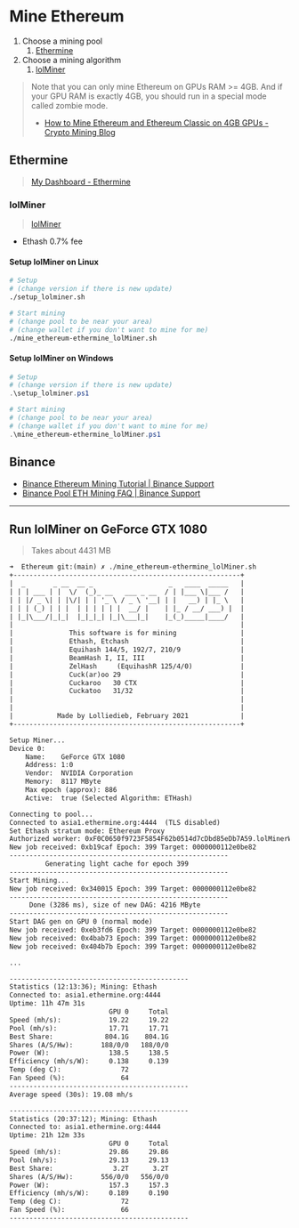 # Mine Ethereum

1. Choose a mining pool
   1. [Ethermine](#Ethermine)
2. Choose a mining algorithm
   1. [lolMiner](#lolminer)

> Note that you can only mine Ethereum on GPUs RAM >= 4GB. And if your GPU RAM is exactly 4GB, you should run in a special mode called zombie mode.
>
> * [How to Mine Ethereum and Ethereum Classic on 4GB GPUs - Crypto Mining Blog](https://2miners.com/blog/how-to-mine-ethereum-and-ethereum-classic-on-4gb-gpus/)

## Ethermine

> [My Dashboard - Ethermine](https://ethermine.org/miners/F0C0650f9723F5854F62b0514d7cDbd85eDb7A59/dashboard)

### lolMiner

> [lolMiner](https://github.com/Lolliedieb/lolMiner-releases/releases)

* Ethash 0.7% fee

#### Setup lolMiner on Linux

```sh
# Setup
# (change version if there is new update)
./setup_lolminer.sh
```

```sh
# Start mining
# (change pool to be near your area)
# (change wallet if you don't want to mine for me)
./mine_ethereum-ethermine_lolMiner.sh
```

#### Setup lolMiner on Windows

```powershell
# Setup
# (change version if there is new update)
.\setup_lolminer.ps1
```

```powershell
# Start mining
# (change pool to be near your area)
# (change wallet if you don't want to mine for me)
.\mine_ethereum-ethermine_lolMiner.ps1
```

## Binance

* [Binance Ethereum Mining Tutorial | Binance Support](https://www.binance.com/en/support/faq/9bd21a9536d74d1fb65c83f8e60ded93)
* [Binance Pool ETH Mining FAQ | Binance Support](https://www.binance.com/zh-TW/support/faq/9189cc6e06f34ef2812d8eb54a03a302)

---

## Run lolMiner on GeForce GTX 1080

> Takes about 4431 MB

```txt
➜  Ethereum git:(main) ✗ ./mine_ethereum-ethermine_lolMiner.sh 
+---------------------------------------------------------+
|  _       _ __  __ _                   _   ____  _____   |
| | | ___ | |  \/  (_)_ __   ___ _ __  / | |___ \|___ /   |
| | |/ _ \| | |\/| | | '_ \ / _ \ '__| | |   __) | |_ \   |
| | | (_) | | |  | | | | | |  __/ |    | |_ / __/ ___) |  |
| |_|\___/|_|_|  |_|_|_| |_|\___|_|    |_(_)_____|____/   |
|                                                         |
|              This software is for mining                |
|              Ethash, Etchash                            |
|              Equihash 144/5, 192/7, 210/9               |
|              BeamHash I, II, III                        |
|              ZelHash     (EquihashR 125/4/0)            |
|              Cuck(ar)oo 29                              |
|              Cuckaroo   30 CTX                          |
|              Cuckatoo   31/32                           |
|                                                         |
|                                                         |
|           Made by Lolliedieb, February 2021             |
+---------------------------------------------------------+

Setup Miner... 
Device 0: 
    Name:    GeForce GTX 1080 
    Address: 1:0 
    Vendor:  NVIDIA Corporation
    Memory:  8117 MByte 
    Max epoch (approx): 886 
    Active:  true (Selected Algorithm: ETHash) 

Connecting to pool... 
Connected to asia1.ethermine.org:4444  (TLS disabled)
Set Ethash stratum mode: Ethereum Proxy
Authorized worker: 0xF0C0650f9723F5854F62b0514d7cDbd85eDb7A59.lolMinerWorker 
New job received: 0xb19caf Epoch: 399 Target: 0000000112e0be82 
------------------------------------------------------- 
         Generating light cache for epoch 399 
------------------------------------------------------- 
Start Mining... 
New job received: 0x340015 Epoch: 399 Target: 0000000112e0be82 
------------------------------------------------------- 
     Done (3286 ms), size of new DAG: 4216 MByte 
------------------------------------------------------- 
Start DAG gen on GPU 0 (normal mode) 
New job received: 0xeb3fd6 Epoch: 399 Target: 0000000112e0be82 
New job received: 0x4bab73 Epoch: 399 Target: 0000000112e0be82 
New job received: 0x404b7b Epoch: 399 Target: 0000000112e0be82

...

--------------------------------------------- 
Statistics (12:13:36); Mining: Ethash 
Connected to: asia1.ethermine.org:4444 
Uptime: 11h 47m 31s 
                         GPU 0     Total
Speed (mh/s):            19.22     19.22
Pool (mh/s):             17.71     17.71
Best Share:             804.1G    804.1G
Shares (A/S/Hw):       188/0/0   188/0/0
Power (W):               138.5     138.5
Efficiency (mh/s/W):     0.138     0.139
Temp (deg C):               72          
Fan Speed (%):              64          
--------------------------------------------- 
Average speed (30s): 19.08 mh/s
```

```txt
---------------------------------------------
Statistics (20:37:12); Mining: Ethash
Connected to: asia1.ethermine.org:4444
Uptime: 21h 12m 33s
                         GPU 0     Total
Speed (mh/s):            29.86     29.86
Pool (mh/s):             29.13     29.13
Best Share:               3.2T      3.2T
Shares (A/S/Hw):       556/0/0   556/0/0
Power (W):               157.3     157.3
Efficiency (mh/s/W):     0.189     0.190
Temp (deg C):               72
Fan Speed (%):              66
---------------------------------------------
```
